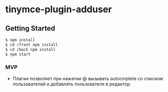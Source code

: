 # tinymce-plugin-adduser

## Getting Started

``` sh
$ npm install
$ cd /front npm install
$ cd /back npm install  
$ npm start
```

### MVP 

 + Плагин позволяет при нажатии @ вызывать autocmplete со списком пользователей и добавлять пользователя в редактор.

  



